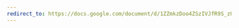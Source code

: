 ```yaml
---
redirect_to: https://docs.google.com/document/d/1ZZmkzDoo4ZSzIVJfR9S_zUqmDNbJPUAv7QNoiAq0PRI/edit?usp=sharing
---
```


